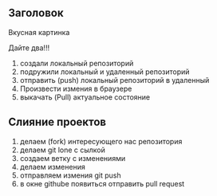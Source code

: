 ## Заголовок

Вкусная картинка

Дайте два!!!

1. создали локальный репозиторий
2. подружили локальный и удаленный репозиторий
3. отправить (push) локальный репозиторий в удаленный
4. Произвести измения в браузере
5. выкачать (Pull) актуальное состояние

## Слияние проектов

1. делаем (fork) интересующего нас репозитория
2. делаем git lone с сылкой
3. создаем ветку с изменениями
4. делаем изменения
5. отправляем измения git push
6. в окне githube появиться отправить pull request

